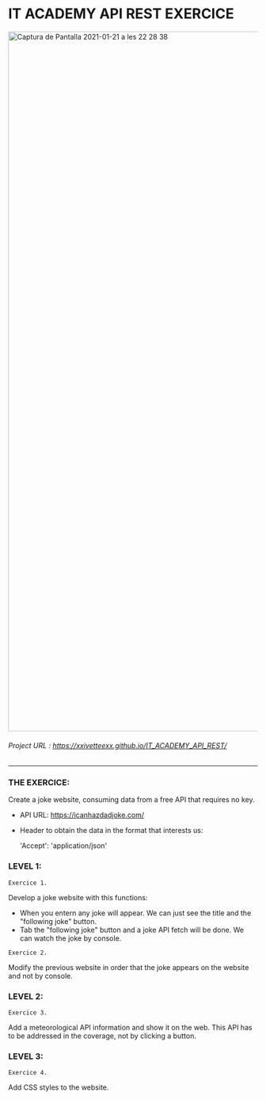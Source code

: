 # IT ACADEMY API REST EXERCICE

<img width="1413" alt="Captura de Pantalla 2021-01-21 a les 22 28 38" src="https://user-images.githubusercontent.com/48102806/105414941-72454b80-5c38-11eb-9087-d14b859c9323.png">

###### Project URL : https://xxivetteexx.github.io/IT_ACADEMY_API_REST/
<hr>

### THE EXERCICE:
Create a joke website, consuming data from a free API that requires no key. 

-   API URL:
        https://icanhazdadjoke.com/
        
-    Header to obtain the data in the format that interests us:

        'Accept': 'application/json'

### LEVEL 1:

```Exercice 1.```

Develop a joke website with this functions:

- When you entern any joke will appear. We can just see the title and the "following joke" button.
- Tab the "following joke" button and a joke API fetch will be done. We can watch the joke by console.


```Exercice 2.```

Modify the previous website in order that the joke appears on the website and not by console.

### LEVEL 2:

```Exercice 3.```

Add a meteorological API information and show it on the web. This API has to be addressed in the coverage, not by clicking a button.

### LEVEL 3:

```Exercice 4.```

Add CSS styles to the website.
